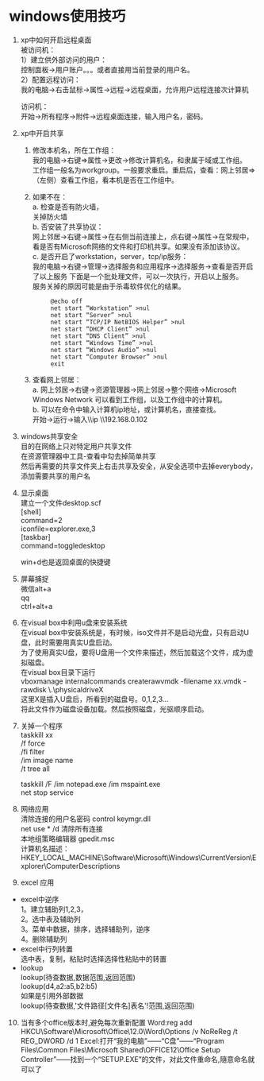 # windows使用技巧

1. xp中如何开启远程桌面  
	被访问机：  
	1）建立供外部访问的用户：  
	控制面板->用户账户。。。或者直接用当前登录的用户名。  
	2）配置远程访问：  
	我的电脑->右击鼠标->属性->远程->远程桌面，允许用户远程连接次计算机  

	访问机：  
	开始->所有程序->附件->远程桌面连接，输入用户名，密码。  
2. xp中开启共享  
	1. 修改本机名，所在工作组：  
	我的电脑->右键=>属性->更改->修改计算机名，和隶属于域或工作组。  
	工作组一般名为workgroup。一般要求重启。重启后，查看：网上邻居=>（左侧）查看工作组，看本机是否在工作组中。  
	2. 如果不在：   
		a. 检查是否有防火墙，  
		关掉防火墙  
		b. 否安装了共享协议：  
		网上邻居->右键->属性->在右侧当前连接上，点右键->属性->在常规中，看是否有Microsoft网络的文件和打印机共享。如果没有添加该协议。  
		c. 是否开启了workstation，server，tcp/ip服务：  
			我的电脑->右键->管理->选择服务和应用程序->选择服务->查看是否开启了以上服务
		下面是一个批处理文件，可以一次执行，开启以上服务。  
		服务关掉的原因可能是由于杀毒软件优化的结果。  

				@echo off  
				net start “Workstation” >nul
				net start “Server” >nul  
				net start “TCP/IP NetBIOS Helper” >nul  
				net start “DHCP Client” >nul  
				net start “DNS Client” >nul  
				net start “Windows Time” >nul  
				net start “Windows Audio” >nul  
				net start “Computer Browser” >nul  
				exit  
	3. 查看网上邻居：  
		a. 网上邻居->右键->资源管理器->网上邻居->整个网络->Microsoft Windows Network 可以看到工作组，以及工作组中的计算机。  
		b. 可以在命令中输入计算机ip地址，或计算机名，直接查找。  
			开始->运行->输入\\\\ip  \\\\192.168.0.102  
3. windows共享安全  
	目的在网络上只对特定用户共享文件  
	在资源管理器中工具-查看中勾去掉简单共享  
	然后再需要的共享文件夹上右击共享及安全，从安全选项中去掉everybody，添加需要共享的用户名  
  
4. 显示桌面  
	建立一个文件desktop.scf  
	[shell]  
	command=2  
	iconfile=explorer.exe,3  
	[taskbar]  
	command=toggledesktop  
	  
	win+d也是返回桌面的快捷键  
	  
5.	屏幕捕捉  
	微信alt+a  
	qq  
	ctrl+alt+a  
  
6. 在visual box中利用u盘来安装系统  
	在visual box中安装系统是，有时候，iso文件并不是启动光盘，只有启动U盘，此时需要用真实U盘启动。  
	为了使用真实U盘，要将U盘用一个文件来描述，然后加载这个文件，成为虚拟磁盘。  
	在visual box目录下运行  
	vboxmanage internalcommands createrawvmdk -filename xx.vmdk -rawdisk \\.\physicaldriveX  
	这里X是插入U盘后，所看到的磁盘号。0,1,2,3...  
	将此文件作为磁盘设备加载。然后按照磁盘，光驱顺序启动。  
  
7. 关掉一个程序  
	taskkill xx   
		/f force  
		/fi filter  
		/im	image name   
		/t tree all   
		  
	taskkill /F /im notepad.exe /im mspaint.exe   
	net stop service  

8.  网络应用  
	清除连接的用户名密码 control keymgr.dll  
	net use * /d 清除所有连接  
	本地组策略编辑器	gpedit.msc  
	计算机名描述：HKEY_LOCAL_MACHINE\Software\Microsoft\Windows\CurrentVersion\Explorer\ComputerDescriptions

9. excel 应用  
- excel中逆序  
	1。建立辅助列1,2,3，  
	2。选中表及辅助列  
	3。菜单中数据，排序，选择辅助列，逆序  
	4。删除辅助列  
- excel中行列转置  
	选中表，复制，粘贴时选择选择性粘贴中的转置  
- lookup	
	lookup(待查数据,数据范围,返回范围)  
	lookup(d4,a2:a5,b2:b5)  
	如果是引用外部数据  
	lookup(待查数据,'文件路径\[文件名]表名'!范围,返回范围)
10. 当有多个office版本时,避免每次重新配置
	Word:reg add HKCU\Software\Microsoft\Office\12.0\Word\Options /v NoReReg /t REG_DWORD /d 1 
	Excel:打开“我的电脑”——“C盘”——“Program Files\Common Files\Microsoft Shared\OFFICE12\Office Setup Controller”——找到一个“SETUP.EXE”的文件，对此文件重命名,隨意命名就可以了


